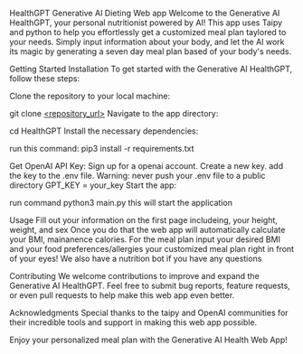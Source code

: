 HealthGPT 
Generative AI Dieting Web app
Welcome to the Generative AI HealthGPT, your personal nutritionist powered by AI! This app uses Taipy and python to help you effortlessly get a customized meal plan taylored to your needs. Simply input information about your body, and let the AI work its magic by generating a seven day meal plan based of your body's needs.

Getting Started
Installation
To get started with the Generative AI HealthGPT, follow these steps:

Clone the repository to your local machine:

git clone [<repository_url>](https://github.com/cgb243/HealthGPT.git)
Navigate to the app directory:

cd HealthGPT
Install the necessary dependencies:

run this command: pip3 install -r requirements.txt

Get OpenAI  API Key:
Sign up for a openai account.
Create a new key.
add the key to the .env file.
Warning: never push your .env file to a public directory
GPT_KEY = your_key
Start the app:

run command python3 main.py
this will start the application

Usage
Fill out your information on the first page includeing, your height, weight, and sex
Once you do that the web app will automatically calculate your BMI, mainanence calories.
For the meal plan input your desired BMI and your food preferences/allergies your customized meal plan right in front of your eyes!
We also have a nutrition bot if you have any questions


Contributing
We welcome contributions to improve and expand the Generative AI HealthGPT. Feel free to submit bug reports, feature requests, or even pull requests to help make this web app even better.

Acknowledgments
Special thanks to the taipy and OpenAI  communities for their incredible tools and support in making this web app possible.

Enjoy your personalized meal plan with the Generative AI Health Web App!